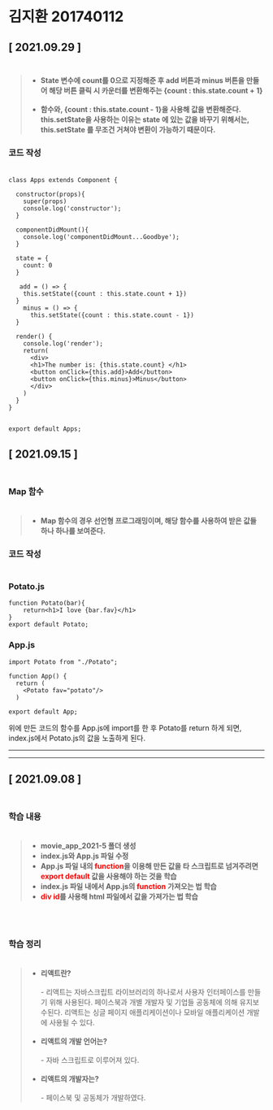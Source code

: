 # __김지환 201740112__

## __[ 2021.09.29 ]__ <br></br>

>- __State 변수에 count를 0으로 지정해준 후 add 버튼과 minus 버튼을 만들어 해당 버튼 클릭 시 카운터를 변환해주는 {count : this.state.count + 1}__<br><br/>
>- __함수와, {count : this.state.count - 1}을 사용해 값을 변환해준다. this.setState을 사용하는 이유는 state 에 있는 값을 바꾸기 위해서는, this.setState 를 무조건 거쳐야 변환이 가능하기 때문이다.__

### __코드 작성__ <br></br>



```
class Apps extends Component {

  constructor(props){
    super(props)
    console.log('constructor');
  }

  componentDidMount(){
    console.log('componentDidMount...Goodbye');
  }

  state = {
    count: 0
  }

   add = () => {
    this.setState({count : this.state.count + 1})
  }
    minus = () => {
      this.setState({count : this.state.count - 1})
  }

  render() {
    console.log('render');
    return(
      <div>
      <h1>The number is: {this.state.count} </h1>
      <button onClick={this.add}>Add</button>
      <button onClick={this.minus}>Minus</button>
      </div>
    )
  }
}


export default Apps;
```


## __[ 2021.09.15 ]__ <br></br>

### __Map 함수__ <br></br>

>- __Map 함수의 경우 선언형 프로그래밍이며, 해당 함수를 사용하여 받은 값들 하나 하나를 보여준다.__

### __코드 작성__ <br></br>

<h3>Potato.js</h3>

```
function Potato(bar){
    return<h1>I love {bar.fav}</h1>
}
export default Potato;
```
<h3>App.js</h3>


```
import Potato from "./Potato";

function App() {
  return (
    <Potato fav="potato"/>
  )

export default App;

```

<p> 

위에 만든 코드의 함수를 App.js에 import를 한 후 Potato를 return 하게 되면, index.js에서 Potato.js의 값을 노출하게 된다.

</p>

* * *
* * *




## __[ 2021.09.08 ]__ <br></br>

### __학습 내용__ <br></br>

>- __movie_app_2021-5 폴더 생성__
>- __index.js와 App.js 파일 수정__
>- __App.js 파일 내의 <span style="color:red">function</span>을 이용해 만든 값을 타 스크립트로 넘겨주려면 <span style="color:red">export default</span> 값을 사용해야 하는 것을 학습__
>- __index.js 파일 내에서 App.js의  <span style="color:red">function</span> 가져오는 법 학습__
>- __<span style="color:red">div id</span>를 사용해 html 파일에서 값을 가져가는 법 학습__

<br></br>
### __학습 정리__<br></br>
>- __리액트란?__ <br></br> - 리액트는 자바스크립트 라이브러리의 하나로서 사용자 인터페이스를 만들기 위해 사용된다. 페이스북과 개별 개발자 및 기업들 공동체에 의해 유지보수된다. 리액트는 싱글 페이지 애플리케이션이나 모바일 애플리케이션 개발에 사용될 수 있다. <br></br>
>- __리액트의 개발 언어는?__<br></br> - 자바 스크립트로 이루어져 있다.<br></br>
>- __리액트의 개발자는?__<br></br> - 페이스북 및 공동체가 개발하였다.